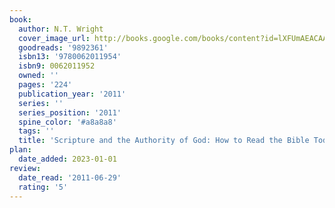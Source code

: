 ```yaml
---
book:
  author: N.T. Wright
  cover_image_url: http://books.google.com/books/content?id=lXFUmAEACAAJ&printsec=frontcover&img=1&zoom=1&source=gbs_api
  goodreads: '9892361'
  isbn13: '9780062011954'
  isbn9: 0062011952
  owned: ''
  pages: '224'
  publication_year: '2011'
  series: ''
  series_position: '2011'
  spine_color: '#a8a8a8'
  tags: ''
  title: 'Scripture and the Authority of God: How to Read the Bible Today'
plan:
  date_added: 2023-01-01
review:
  date_read: '2011-06-29'
  rating: '5'
---
```

